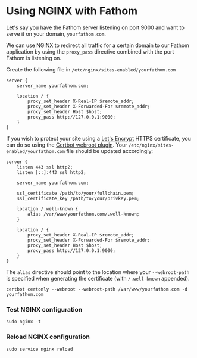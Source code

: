 # Using NGINX with Fathom

Let's say you have the Fathom server listening on port 9000 and want to serve it on your domain, `yourfathom.com`.

We can use NGINX to redirect all traffic for a certain domain to our Fathom application by using the `proxy_pass` directive combined with the port Fathom is listening on. 

Create the following file in `/etc/nginx/sites-enabled/yourfathom.com`

```
server {
	server_name yourfathom.com;

	location / {
		proxy_set_header X-Real-IP $remote_addr;
		proxy_set_header X-Forwarded-For $remote_addr;
		proxy_set_header Host $host;
		proxy_pass http://127.0.0.1:9000; 
	}
}
```

If you wish to protect your site using a [Let's Encrypt](https://letsencrypt.org/) HTTPS certificate, you can do so using the [Certbot webroot plugin](https://certbot.eff.org/docs/using.html#webroot). Your `/etc/nginx/sites-enabled/yourfathom.com` file should be updated accordingly:

```
server {
	listen 443 ssl http2;
	listen [::]:443 ssl http2;

	server_name yourfathom.com;

	ssl_certificate /path/to/your/fullchain.pem;
	ssl_certificate_key /path/to/your/privkey.pem;

	location /.well-known {
		alias /var/www/yourfathom.com/.well-known;
	}

	location / {
		proxy_set_header X-Real-IP $remote_addr;
		proxy_set_header X-Forwarded-For $remote_addr;
		proxy_set_header Host $host;
		proxy_pass http://127.0.0.1:9000; 
	}
}
```

The `alias` directive should point to the location where your `--webroot-path` is specified when generating the certificate (with `/.well-known` appended).

```
certbot certonly --webroot --webroot-path /var/www/yourfathom.com -d yourfathom.com
```

### Test NGINX configuration
```
sudo nginx -t
```

### Reload NGINX configuration

```
sudo service nginx reload
```
